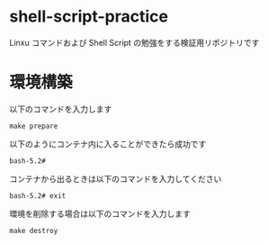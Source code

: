 # shell-script-practice

Linxu コマンドおよび Shell Script の勉強をする検証用リポジトリです

# 環境構築

以下のコマンドを入力します

```
make prepare
```

以下のようにコンテナ内に入ることができたら成功です

```
bash-5.2#
```

コンテナから出るときは以下のコマンドを入力してください

```
bash-5.2# exit
```

環境を削除する場合は以下のコマンドを入力します

```
make destroy
```
